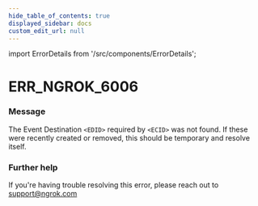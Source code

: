 ```yaml
---
hide_table_of_contents: true
displayed_sidebar: docs
custom_edit_url: null
---
```


import ErrorDetails from '/src/components/ErrorDetails';

# ERR_NGROK_6006

### Message
The Event Destination `<EDID>` required by `<ECID>` was not found. If these were recently created or removed, this should be temporary and resolve itself.

### Further help
If you're having trouble resolving this error, please reach out to [support@ngrok.com](mailto:support@ngrok.com?subject=Help%20with%20ERR_NGROK_6006)

<ErrorDetails error='err_ngrok_6006' />
